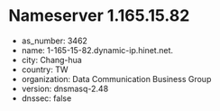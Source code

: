 # Nameserver 1.165.15.82

* as_number: 3462
* name: 1-165-15-82.dynamic-ip.hinet.net.
* city: Chang-hua
* country: TW
* organization: Data Communication Business Group
* version: dnsmasq-2.48
* dnssec: false

